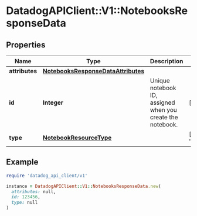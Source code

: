 # DatadogAPIClient::V1::NotebooksResponseData

## Properties

| Name           | Type                                                                      | Description                                                | Notes                            |
| -------------- | ------------------------------------------------------------------------- | ---------------------------------------------------------- | -------------------------------- |
| **attributes** | [**NotebooksResponseDataAttributes**](NotebooksResponseDataAttributes.md) |                                                            |                                  |
| **id**         | **Integer**                                                               | Unique notebook ID, assigned when you create the notebook. | [readonly]                       |
| **type**       | [**NotebookResourceType**](NotebookResourceType.md)                       |                                                            | [default to &#39;notebooks&#39;] |

## Example

```ruby
require 'datadog_api_client/v1'

instance = DatadogAPIClient::V1::NotebooksResponseData.new(
  attributes: null,
  id: 123456,
  type: null
)
```
